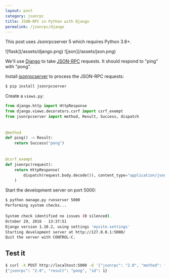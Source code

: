 ```yaml
---
layout: post
category: jsonrpc
title: JSON-RPC in Python with Django
permalink: /jsonrpc/django
---
```


<div class="warning">
    <p>This post uses Jsonrpcserver 5 which requires Python 3.8+.</p>
</div>

<div class="wide-logos" markdown="1">
![flask](/assets/django.png)
![json](/assets/json.png)
</div>

We'll use [Django](https://www.djangoproject.com/) to take
[JSON-RPC](http://www.jsonrpc.org/) requests. It should respond to "ping" with
"pong".

Install [jsonrpcserver](https://www.jsonrpcserver.com/) to process the
JSON-RPC requests:

```sh
$ pip install jsonrpcserver
```

Create a `views.py`:

```python
from django.http import HttpResponse
from django.views.decorators.csrf import csrf_exempt
from jsonrpcserver import method, Result, Success, dispatch


@method
def ping() -> Result:
    return Success("pong")


@csrf_exempt
def jsonrpc(request):
    return HttpResponse(
        dispatch(request.body.decode()), content_type="application/json"
    )
```

Start the development server on port 5000:

```sh
$ python manage.py runserver 5000
Performing system checks...

System check identified no issues (0 silenced).
October 29, 2016 - 13:37:51
Django version 1.10.2, using settings 'mysite.settings'
Starting development server at http://127.0.0.1:5000/
Quit the server with CONTROL-C.
```

## Test it

```sh
$ curl -X POST http://localhost:5000 -d '{"jsonrpc": "2.0", "method": "ping", "id": 1}'
{"jsonrpc": "2.0", "result": "pong", "id": 1}
```
